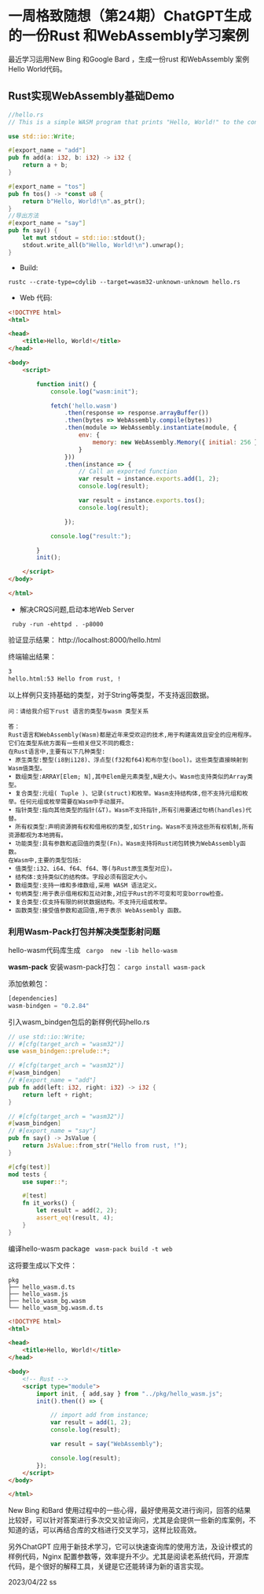 # 一周格致随想（第24期）ChatGPT生成的一份Rust  和WebAssembly学习案例
最近学习运用New Bing 和Google Bard ，生成一份rust 和WebAssembly 案例Hello World代码。 

## Rust实现WebAssembly基础Demo
 
```rust
//hello.rs
// This is a simple WASM program that prints "Hello, World!" to the console.

use std::io::Write;

#[export_name = "add"]
pub fn add(a: i32, b: i32) -> i32 {
    return a + b;
}

#[export_name = "tos"]
pub fn tos() -> *const u8 {
    return b"Hello, World!\n".as_ptr();
}
//导出方法
#[export_name = "say"]
pub fn say() {
    let mut stdout = std::io::stdout();
    stdout.write_all(b"Hello, World!\n").unwrap();
}
```

* Build:

` rustc --crate-type=cdylib --target=wasm32-unknown-unknown hello.rs `

* Web 代码:

```html
<!DOCTYPE html>
<html>

<head>
    <title>Hello, World!</title>
</head>

<body>
    <script>

        function init() {
            console.log("wasm:init");

            fetch('hello.wasm')
                .then(response => response.arrayBuffer())
                .then(bytes => WebAssembly.compile(bytes))
                .then(module => WebAssembly.instantiate(module, {
                    env: {
                        memory: new WebAssembly.Memory({ initial: 256 }),
                    }
                }))
                .then(instance => {
                    // Call an exported function
                    var result = instance.exports.add(1, 2);
                    console.log(result);

                    var result = instance.exports.tos();
                    console.log(result);

                });

            console.log("result:");

        }
        init();

    </script>
</body>

</html>

```

* 解决CRQS问题,启动本地Web Server

` ruby -run -ehttpd . -p8000`

验证显示结果：
http://localhost:8000/hello.html

终端输出结果：
```html
3
hello.html:53 Hello from rust, !

```

以上样例只支持基础的类型，对于String等类型，不支持返回数据。

```
问：请给我介绍下rust 语言的类型与wasm 类型关系

答：
Rust语言和WebAssembly(Wasm)都是近年来受欢迎的技术,用于构建高效且安全的应用程序。它们在类型系统方面有一些相关但又不同的概念:
在Rust语言中,主要有以下几种类型:
• 原生类型:整型(i8到i128)、浮点型(f32和f64)和布尔型(bool)。这些类型直接映射到Wasm值类型。
• 数组类型:ARRAY[Elem; N],其中Elem是元素类型,N是大小。Wasm也支持类似的Array类型。
• 复合类型:元组( Tuple )、记录(struct)和枚举。Wasm支持结构体,但不支持元组和枚举。任何元组或枚举需要在Wasm中手动展开。
• 指针类型:指向其他类型的指针(&T)。Wasm不支持指针,所有引用要通过句柄(handles)代替。
• 所有权类型:声明资源拥有权和借用权的类型,如String。Wasm不支持这些所有权机制,所有资源都视为本地拥有。
• 功能类型:具有参数和返回值的类型(Fn)。Wasm支持将Rust闭包转换为WebAssembly函数。
在Wasm中,主要的类型包括:
• 值类型:i32、i64、f64、f64、等(与Rust原生类型对应)。
• 结构体:支持类似C的结构体。字段必须有固定大小。
• 数组类型:支持一维和多维数组,采用 WASM 语法定义。
• 句柄类型:用于表示借用权和互动对象,对应于Rust的不可变和可变borrow检查。
• 复合类型:仅支持有限的树状数据结构。不支持元组或枚举。
• 函数类型:接受值参数和返回值,用于表示 WebAssembly 函数。

```

### 利用Wasm-Pack打包并解决类型影射问题

hello-wasm代码库生成
` cargo  new -lib hello-wasm`

**wasm-pack**
安装wasm-pack打包：
`cargo install wasm-pack`

添加依赖包：
```rust
[dependencies]
wasm-bindgen = "0.2.84"
```

引入wasm_bindgen包后的新样例代码hello.rs
```rust
// use std::io::Write;
// #[cfg(target_arch = "wasm32")]
use wasm_bindgen::prelude::*;

// #[cfg(target_arch = "wasm32")]
#[wasm_bindgen]
// #[export_name = "add"]
pub fn add(left: i32, right: i32) -> i32 {
    return left + right;
}

// #[cfg(target_arch = "wasm32")]
#[wasm_bindgen]
// #[export_name = "say"]
pub fn say() -> JsValue {
    return JsValue::from_str("Hello from rust, !");
}

#[cfg(test)]
mod tests {
    use super::*;

    #[test]
    fn it_works() {
        let result = add(2, 2);
        assert_eq!(result, 4);
    }
}


```

编译hello-wasm package
` wasm-pack build -t web`

这将要生成以下文件：
```
pkg
├── hello_wasm.d.ts
├── hello_wasm.js
├── hello_wasm_bg.wasm
└── hello_wasm_bg.wasm.d.ts
```

```html
<!DOCTYPE html>
<html>

<head>
    <title>Hello, World!</title>
</head>

<body>
    <!-- Rust -->
    <script type="module">
        import init, { add,say } from "../pkg/hello_wasm.js";
        init().then(() => {

            // import add from instance;
            var result = add(1, 2);
            console.log(result);

            var result = say("WebAssembly");

            console.log(result);
        });
    </script>
</body>

</html>

```

New Bing 和Bard  使用过程中的一些心得，最好使用英文进行询问，回答的结果比较好，可以针对答案进行多次交叉验证询问，尤其是会提供一些新的库案例，不知道的话，可以再结合库的文档进行交叉学习，这样比较高效。

另外ChatGPT 应用于新技术学习，它可以快速查询库的使用方法，及设计模式的样例代码，Nginx 配置参数等，效率提升不少。尤其是阅读老系统代码，开源库代码，是个很好的解释工具，关键是它还能转译为新的语言实现。

 2023/04/22
ss